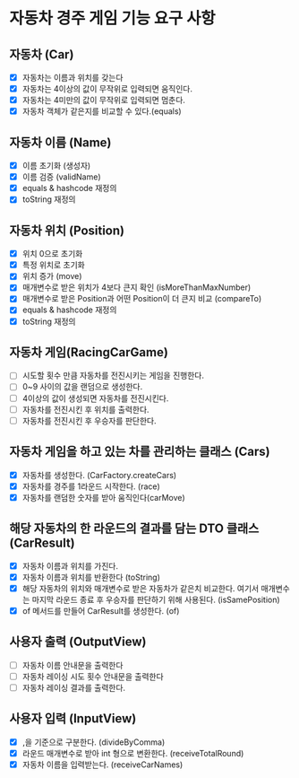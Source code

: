 # 자동차 경주 게임 기능 요구 사항
## 자동차 (Car)
- [x] 자동차는 이름과 위치를 갖는다
- [x] 자동차는 4이상의 값이 무작위로 입력되면 움직인다.
- [x] 자동차는 4미만의 값이 무작위로 입력되면 멈춘다.
- [x] 자동차 객체가 같은지를 비교할 수 있다.(equals)
## 자동차 이름 (Name)
- [x] 이름 초기화 (생성자)
- [x] 이름 검증 (validName)
- [x] equals & hashcode 재정의
- [x] toString 재정의
## 자동차 위치 (Position)
- [x] 위치 0으로 초기화
- [x] 특정 위치로 초기화
- [x] 위치 증가 (move)
- [x] 매개변수로 받은 위치가 4보다 큰지 확인 (isMoreThanMaxNumber)
- [x] 매개변수로 받은 Position과 어떤 Position이 더 큰지 비교 (compareTo)
- [x] equals & hashcode 재정의 
- [x] toString 재정의
## 자동차 게임(RacingCarGame)
- [ ] 시도할 횟수 만큼 자동차를 전진시키는 게임을 진행한다.
- [ ] 0~9 사이의 값을 랜덤으로 생성한다.
- [ ] 4이상의 값이 생성되면 자동차를 전진시킨다.
- [ ] 자동차를 전진시킨 후 위치를 출력한다.
- [ ] 자동차를 전진시킨 후 우승자를 판단한다.
## 자동차 게임을 하고 있는 차를 관리하는 클래스 (Cars)
- [x] 자동차를 생성한다. (CarFactory.createCars)
- [x] 자동차를 경주를 1라운드 시작한다. (race)
- [x] 자동차를 랜덤한 숫자를 받아 움직인다(carMove)
## 해당 자동차의 한 라운드의 결과를 담는 DTO 클래스 (CarResult)
- [x] 자동차 이름과 위치를 가진다.
- [x] 자동차 이름과 위치를 반환한다 (toString)
- [x] 해당 자동차의 위치와 매개변수로 받은 자동차가 같은치 비교한다. 여기서 매개변수는 마지막 라운드 종료 후 우승자를 판단하기 위해 사용된다. (isSamePosition)
- [x] of 메서드를 만들어 CarResult를 생성한다. (of)
## 사용자 출력 (OutputView)
- [ ] 자동차 이름 안내문을 출력한다
- [ ] 자동차 레이싱 시도 횟수 안내문을 출력한다
- [ ] 자동차 레이싱 결과를 출력한다.
## 사용자 입력 (InputView)
- [x] ,을 기준으로 구분한다. (divideByComma)
- [x] 라운드 매개변수로 받아 int 형으로 변환한다. (receiveTotalRound)
- [x] 자동차 이름을 입력받는다. (receiveCarNames)
